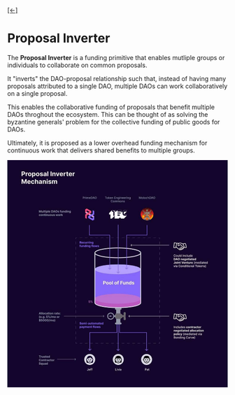 [\[←\]](../README.md)

# Proposal Inverter

The **Proposal Inverter** is a funding primitive that enables mutliple groups or individuals to collaborate on common proposals.

It "inverts" the DAO-proposal relationship such that, instead of having many proposals attributed to a single DAO, multiple DAOs can work collaboratively on a single proposal.

This enables the collaborative funding of proposals that benefit multiple DAOs throghout the ecosystem. This can be thought of as solving the byzantine generals' problem for the collective funding of public goods for DAOs.

Ultimately, it is proposed as a lower overhead funding mechanism for continuous work that delivers shared benefits to multiple groups.

![Proposal Inverter Mechanism Framework 0.1](../../images/proposal-inverter-mechanism.jpeg)
